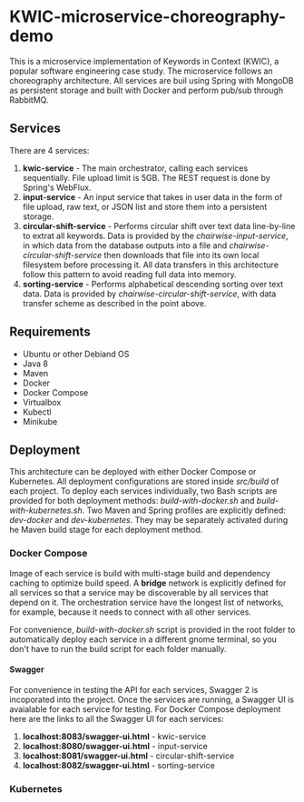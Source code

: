 # KWIC-microservice-choreography-demo

This is a microservice implementation of Keywords in Context (KWIC), a popular software engineering case study. The microservice follows an choreography architecture. All services are buil using Spring with MongoDB as persistent storage and built with Docker and perform pub/sub through RabbitMQ.

## Services
There are 4 services:
1. **kwic-service** - The main orchestrator, calling each services sequentially. File upload limit is 5GB. The REST request is done by Spring's WebFlux.
2. **input-service** - An input service that takes in user data in the form of file upload, raw text, or JSON list and store them into a persistent storage.
3. **circular-shift-service** - Performs circular shift over text data line-by-line to extrat all keywords. Data is provided by the *chairwise-input-service*, in which data from the database outputs into a file and *chairwise-circular-shift-service* then downloads that file into its own local filesystem before processing it. All data transfers in this architecture follow this pattern to avoid reading full data into memory.
4. **sorting-service** - Performs alphabetical descending sorting over text data. Data is provided by *chairwise-circular-shift-service*, with data transfer scheme as described in the point above.

## Requirements
* Ubuntu or other Debiand OS
* Java 8
* Maven
* Docker
* Docker Compose
* Virtualbox
* Kubectl
* Minikube

## Deployment
This architecture can be deployed with either Docker Compose or Kubernetes. All deployment configurations are stored inside *src/build* of each project. To deploy each services individually, two Bash scripts are provided for both deployment methods: *build-with-docker.sh* and *build-with-kubernetes.sh*. Two Maven and Spring profiles are explicitly defined: *dev-docker* and *dev-kubernetes*. They may be separately activated during he Maven build stage for each deployment method.

### Docker Compose
Image of each service is build with multi-stage build and dependency caching to optimize build speed. A **bridge** network is explicitly defined for all services so that a service may be discoverable by all services that depend on it. The orchestration service have the longest list of networks, for example, because it needs to connect with all other services.

For convenience, *build-with-docker.sh* script is provided in the root folder to automatically deploy each service in a different gnome terminal, so you don't have to run the build script for each folder manually.

#### Swagger
For convenience in testing the API for each services, Swagger 2 is incoporated into the project. Once the services are running, a Swagger UI is avaialable for each service for testing. For Docker Compose deployment here are the links to all the Swagger UI for each services:

1. **localhost:8083/swagger-ui.html** - kwic-service
2. **localhost:8080/swagger-ui.html** - input-service
3. **localhost:8081/swagger-ui.html** - circular-shift-service
4. **localhost:8082/swagger-ui.html** - sorting-service

### Kubernetes
